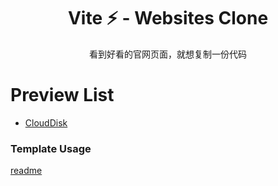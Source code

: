 <h1 align="center">Vite ⚡ - Websites Clone</h1>

<p align="center">
  看到好看的官网页面，就想复制一份代码
</p>

# Preview List
- [CloudDisk](https://xlzy520.cn/websites-clone/#/CloudDisk)

### Template Usage

[readme](https://github.com/xlzy520/vite-tailwind-vue2-vue3-starter)

